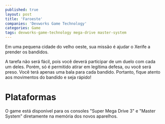 ```yaml
---
published: true
layout: post
title: 'Faroeste'
companies: 'Devworks Game Technology'
categories: Game
tags: devworks-game-technology mega-drive master-system
---
```

Em uma pequena cidade do velho oeste, sua missão é ajudar o Xerife a prender os bandidos.

A tarefa não será fácil, pois você deverá participar de um duelo com cada um deles. Porém, só é permitido atirar em legítima defesa, ou você será preso. Você terá apenas uma bala para cada bandido. Portanto, fique atento aos movimentos do bandido e seja rápido!

# Plataformas
O game está disponível para os consoles "Super Mega Drive 3" e "Master System" diretamente na memória dos novos aparelhos.